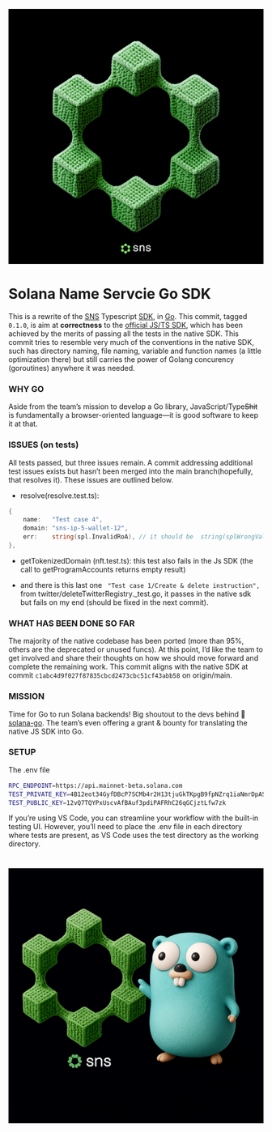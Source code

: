 ![SNS LOGO](./sns.png)

# Solana Name Servcie Go SDK

This is a rewrite of the [SNS](https://www.sns.id) Typescript [SDK](https://github.com/Bonfida/sns-sdk), in [Go](https://github.com/golang/go). This commit, tagged `0.1.0`, is aim at **correctness** to the [official JS/TS SDK](https://github.com/Bonfida/sns-sdk), which has been achieved by the merits of passing all the tests in the native SDK. This commit tries to resemble very much of the conventions in the native SDK, such has directory naming, file naming, variable and function names (a little optimization there) but still carries the power of Golang concurency (goroutines) anywhere it was needed.

### WHY GO

Aside from the team’s mission to develop a Go library, JavaScript/Type~~Shit~~ is fundamentally a browser-oriented language—it is good software to keep it at that.

### ISSUES (on tests)

All tests passed, but three issues remain. A commit addressing additional test issues exists but hasn’t been merged into the main branch(hopefully, that resolves it). These issues are outlined below.

- resolve(resolve.test.ts):

```go
{
    name:   "Test case 4",
    domain: "sns-ip-5-wallet-12",
    err:    string(spl.InvalidRoA), // it should be  string(splWrongValidation), which is correct if ran outside the jest testing library. The snsGoSDK returns the correct named error.
},
```

- getTokenizedDomain (nft.test.ts): this test also fails in the Js SDK (the call to getProgramAccounts returns empty result)

- and there is this last one ` "Test case 1/Create & delete instruction",` from twitter/deleteTwitterRegistry.\_test.go, it passes in the native sdk but fails on my end (should be fixed in the next commit).

### WHAT HAS BEEN DONE SO FAR

The majority of the native codebase has been ported (more than 95%, others are the deprecated or unused funcs). At this point, I’d like the team to get involved and share their thoughts on how we should move forward and complete the remaining work. This commit aligns with the native SDK at commit `c1abc4d9f027f87835cbcd2473cbc51cf43abb58` on origin/main.

### MISSION

Time for Go to run Solana backends! Big shoutout to the devs behind 🍚 [solana-go](github.com/gagliardetto/solana-go"). The team’s even offering a grant & bounty for translating the native JS SDK into Go.

### SETUP

The .env file

```bash
RPC_ENDPOINT=https://api.mainnet-beta.solana.com
TEST_PRIVATE_KEY=4B12eot34GyfDBcP7SCMb4r2H13tjuGkTKpgB9fpNZrq1iaNmrDpAS9xDDUVzoEiUjZiybFShX5UEhmhGWnFggj6
TEST_PUBLIC_KEY=12vQ7TQYPxUscvAfBAuf3pdiPAFRhC26qGCjztLfw7zk
```

If you’re using VS Code, you can streamline your workflow with the built-in testing UI. However, you’ll need to place the .env file in each directory where tests are present, as VS Code uses the test directory as the working directory.

# <img src="snsGoMascot.png">
